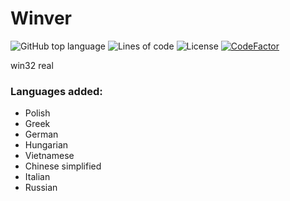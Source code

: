 # Winver
![GitHub top language](https://img.shields.io/github/languages/top/rounk-ctrl/winver)
![Lines of code](https://img.shields.io/tokei/lines/github/rounk-ctrl/winver)
![License](https://img.shields.io/github/license/rounk-ctrl/winver)
[![CodeFactor](https://www.codefactor.io/repository/github/rounk-ctrl/winver/badge)](https://www.codefactor.io/repository/github/rounk-ctrl/winver)

win32 real

### Languages added:
 - Polish
 - Greek
 - German
 - Hungarian
 - Vietnamese
 - Chinese simplified
 - Italian
 - Russian
